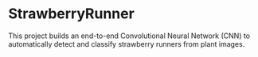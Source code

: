 # StrawberryRunner
This project builds an end-to-end Convolutional Neural Network (CNN) to automatically detect and classify strawberry runners from plant images.

